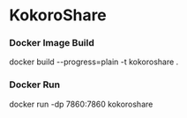 # KokoroShare

### Docker Image Build
docker build --progress=plain -t kokoroshare .

### Docker Run
docker run -dp 7860:7860 kokoroshare